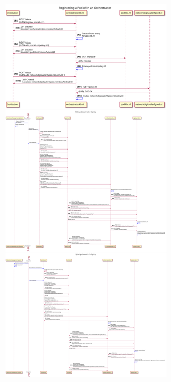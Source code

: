 
![collection\nas](out/register-with-orchestrator/register-with-orchestrator.svg)
![collection\nas](out/new-dataset-sequence/new-dataset-sequence.svg)
![collection\nas](out/update-dataset-sequence/update-dataset-sequence.svg)
